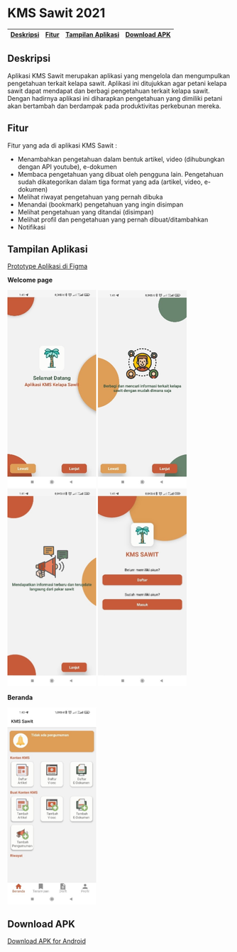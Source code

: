 # KMS Sawit 2021

[Deskripsi](#deskripsi) | [Fitur](#fitur) | [Tampilan Aplikasi](#tampilan-aplikasi) | [Download APK](#download-apk)
:---:|:---:|:---:|:---:

## **Deskripsi**

Aplikasi KMS Sawit merupakan aplikasi yang mengelola dan mengumpulkan pengetahuan terkait kelapa sawit. 
Aplikasi ini ditujukkan agar petani kelapa sawit dapat mendapat dan berbagi pengetahuan terkait kelapa sawit. 
Dengan hadirnya aplikasi ini diharapkan pengetahuan yang dimiliki petani akan bertambah dan berdampak pada produktivitas perkebunan mereka.

## **Fitur**

Fitur yang ada di aplikasi KMS Sawit :
  - Menambahkan pengetahuan dalam bentuk artikel, video (dihubungkan dengan API youtube), e-dokumen
  - Membaca pengetahuan yang dibuat oleh pengguna lain. Pengetahuan sudah dikategorikan dalam tiga format yang ada (artikel, video, e-dokumen)
  - Melihat riwayat pengetahuan yang pernah dibuka
  - Menandai (bookmark) pengetahuan yang ingin disimpan
  - Melihat pengetahuan yang ditandai (disimpan)
  - Melihat profil dan pengetahuan yang pernah dibuat/ditambahkan
  - Notifikasi
  
## **Tampilan Aplikasi**
[Prototype Aplikasi di Figma](https://bit.ly/KMSPakar)

**Welcome page**

<img src="/Tampilan/wp1.jpg" width="200" > <img src="/Tampilan/wp2.jpg" width="200"  >
<img src="/Tampilan/wp3.jpg" width="200"  > <img src="/Tampilan/wp4.jpg" width="200"  >

**Beranda**

<img src="/Tampilan/beranda.jpg" width="200"  >

## **Download APK**

[Download APK for Android](https://drive.google.com/file/d/1Z5YvuPnRSus7kSJuih1Gm88YwYNcQE-V/view?usp=sharing)
